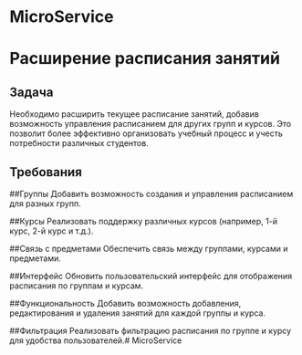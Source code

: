 # MicroService

# Расширение расписания занятий

## Задача

Необходимо расширить текущее расписание занятий, добавив возможность управления расписанием для других групп и курсов. Это позволит более эффективно организовать учебный процесс и учесть потребности различных студентов.

## Требования

##Группы
Добавить возможность создания и управления расписанием для разных групп.

##Курсы
Реализовать поддержку различных курсов (например, 1-й курс, 2-й курс и т.д.).

##Связь с предметами
Обеспечить связь между группами, курсами и предметами.

##Интерфейс
Обновить пользовательский интерфейс для отображения расписания по группам и курсам.

##Функциональность
Добавить возможность добавления, редактирования и удаления занятий для каждой группы и курса.

##Фильтрация
Реализовать фильтрацию расписания по группе и курсу для удобства пользователей.# MicroService
